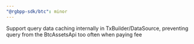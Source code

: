 ```yaml
---
"@rgbpp-sdk/btc": minor
---
```


Support query data caching internally in TxBuilder/DataSource, preventing query from the BtcAssetsApi too often when paying fee 

